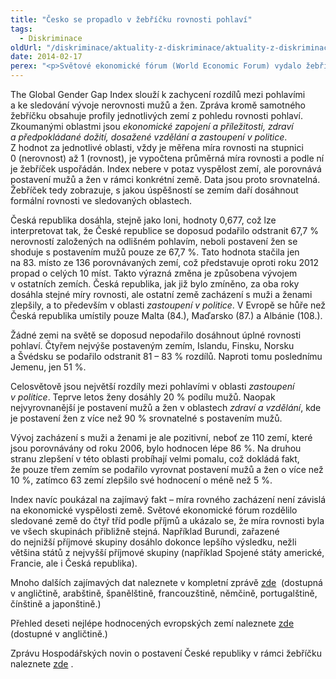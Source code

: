 ```yaml
---
title: "Česko se propadlo v žebříčku rovnosti pohlaví"
tags:
  - Diskriminace
oldUrl: "/diskriminace/aktuality-z-diskriminace/aktuality-z-diskriminace-2014/cesko-se-propadlo-v-zebricku-rovnosti-pohlavi/"
date: 2014-02-17
perex: "<p>Světové ekonomické fórum (World Economic Forum) vydalo žebříček rovnosti žen a mužů za rok 2013 &ndash; The Global Gender Gap Report 2013 . Žebříček je sestavován již od roku 2006 a představuje jeden z nejkomplexnějších přehledů o rovnoprávnosti pohlaví. Zpráva porovnává 136 zemí světa, včetně České republiky.</p>"
---
```


<!-- imported from the old website -->

<p class="align-blok">The Global Gender Gap Index slouží k zachycení rozdílů mezi pohlavími a ke sledování vývoje nerovnosti mužů a žen. Zpráva kromě samotného žebříčku obsahuje profily jednotlivých zemí z pohledu rovnosti pohlaví. Zkoumanými oblastmi jsou <em>ekonomické zapojení a příležitosti, zdraví a předpokládané dožití, dosažené vzdělání a zastoupení v politice</em>. Z hodnot za jednotlivé oblasti, vždy je měřena míra rovnosti na stupnici 0 (nerovnost) až 1 (rovnost), je vypočtena průměrná míra rovnosti a podle ní je žebříček uspořádán. Index nebere v potaz vyspělost zemí, ale porovnává postavení mužů a žen v rámci konkrétní země. Data jsou proto srovnatelná. Žebříček tedy zobrazuje, s jakou úspěšností se zemím daří dosáhnout formální rovnosti ve sledovaných oblastech.</p><p class="align-blok">Česká republika dosáhla, stejně jako loni, hodnoty 0,677, což lze interpretovat tak, že České republice se doposud podařilo odstranit 67,7 % nerovností založených na odlišném pohlavím, neboli postavení žen se shoduje s postavením mužů pouze ze 67,7 %. Tato hodnota stačila jen na 83. místo ze 136 porovnávaných zemí, což představuje oproti roku 2012 propad o celých 10 míst. Takto výrazná změna je způsobena vývojem v ostatních zemích. Česká republika, jak již bylo zmíněno, za oba roky dosáhla stejné míry rovnosti, ale ostatní země zacházení s muži a ženami zlepšily, a to především v oblasti <em>zastoupení v politice</em>. V Evropě se hůře než Česká republika umístily pouze Malta (84.), Maďarsko (87.) a Albánie (108.).</p><p class="align-blok">Žádné zemi na světě se doposud nepodařilo dosáhnout úplné rovnosti pohlaví. Čtyřem nejvýše postaveným zemím, Islandu, Finsku, Norsku a Švédsku se podařilo odstranit 81 – 83 % rozdílů. Naproti tomu poslednímu Jemenu, jen 51 %.</p><p class="align-blok">Celosvětově jsou největší rozdíly mezi pohlavími v oblasti <em>zastoupení v politice</em>. Teprve letos ženy dosáhly 20 % podílu mužů. Naopak nejvyrovnanější je postavení mužů a žen v oblastech <em>zdraví a vzdělání</em>, kde je postavení žen z více než 90 % srovnatelné s postavením mužů.</p><p class="align-blok">Vývoj zacházení s muži a ženami je ale pozitivní, neboť ze 110 zemí, které jsou porovnávány od roku 2006, bylo hodnocen lépe 86 %. Na druhou stranu zlepšení v této oblasti probíhají velmi pomalu, což dokládá fakt, že pouze třem zemím se podařilo vyrovnat postavení mužů a žen o více než 10 %, zatímco 63 zemí zlepšilo své hodnocení o méně než 5 %. </p><p class="align-blok">Index navíc poukázal na zajímavý fakt – míra rovného zacházení není závislá na ekonomické vyspělosti země. Světové ekonomické fórum rozdělilo sledované země do čtyř tříd podle příjmů a ukázalo se, že míra rovnosti byla ve všech skupinách přibližně stejná. Například Burundi, zařazené do nejnižší příjmové skupiny dosáhlo dokonce lepšího výsledku, nežli většina států z nejvyšší příjmové skupiny (například Spojené státy americké, Francie, ale i Česká republika).</p><p class="align-blok">Mnoho dalších zajímavých dat naleznete v kompletní zprávě <a title="Otevření do nového okna" href="http://www.weforum.org/reports/global-gender-gap-report-2013" target="_blank">zde</a> <img alt="" src="https://www.ochrance.cz/typo3/ext/od_linkdesc/icons/external.gif" class="od_linkdesc_icon_external" /> (dostupná v angličtině, arabštině, španělštině, francouzštině, němčině, portugalštině, čínštině a japonštině.)</p><p class="align-blok">Přehled deseti nejlépe hodnocených evropských zemí naleznete <a title="Otevření do nového okna" href="http://forumblog.org/2013/10/top-10-most-gender-equal-countries-in-europe/" target="_blank">zde</a> <img alt="" src="https://www.ochrance.cz/typo3/ext/od_linkdesc/icons/external.gif" class="od_linkdesc_icon_external" /> (dostupné v angličtině.)</p><p class="align-blok">Zprávu Hospodářských novin o postavení České republiky v rámci žebříčku naleznete <a title="Otevření do nového okna" href="http://hn.ihned.cz/c1-61633660-cesko-spadlo-v-zebricku-rovnosti-zen-a-muzu-pod-prumer" target="_blank">zde</a> <img alt="" src="https://www.ochrance.cz/typo3/ext/od_linkdesc/icons/external.gif" class="od_linkdesc_icon_external" />.</p>

